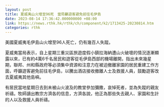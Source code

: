 ```yaml
---
layout: post
title: 夏威夷山火增至96死　當局籲遊客避免前往毛伊島
date: 2023-08-14 17:36:42.000000000 +08:00
link: https://news.rthk.hk/rthk/ch/component/k2/1713425-20230814.htm
categories: rthk
---
```


美國夏威夷毛伊島山火增至96人死亡，仍有幾百人失蹤。

夏威夷當局表示，自上星期三重災區旅遊度假小鎮拉海納遭山火破壞的情況逐漸顯露以來，已有約4萬6千名居民和遊客從毛伊島西部的機場離開，指出未來幾星期，聯邦、州和縣政府等必須集中資源和注意力在被迫撤離家園的居民重建工作方面，呼籲遊客避免前往毛伊島，以騰出酒店接收撤離人士及救援人員，鼓勵遊客改去夏威夷其他島嶼。

有居民當地星期日去到未被山火波及的教堂參加彌撒，哀悼死者，並為失蹤的親友祈禱。牧師讀出教宗方濟各的信息，方濟各說，他正為那些失去親人、家園和生計的人以及救援人員祈禱。
